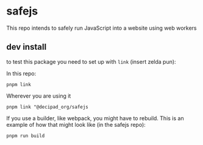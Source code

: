 # safejs

This repo intends to safely run JavaScript into a website using web workers

## dev install

to test this package you need to set up with `link` (insert zelda pun):

In this repo:

```
pnpm link
```

Wherever you are using it

```
pnpm link "@decipad_org/safejs
```

If you use a builder, like webpack, you might have to rebuild. This is an example of how that might look like (in the safejs repo):

```
pnpm run build
```
